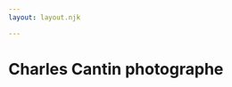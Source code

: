 ```yaml
---
layout: layout.njk

---
```

<meta name="description" content="photographe réalise pour vous des photographies de mariage, Grossesse, Bébé, Famille, Baptême, Couple"> </head> <body class="imageFront"> <h1 class="titreA">Charles Cantin photographe</h1> <style> body { background-image:url(/images/portrait/portrait-ga7ffdeafe_1920.jpg) ; background-attachment:fixed; background-size: cover; background-position: center center; } </style>